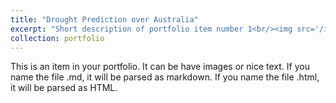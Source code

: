 ```yaml
---
title: "Drought Prediction over Australia"
excerpt: "Short description of portfolio item number 1<br/><img src='/images/drought.png'>"
collection: portfolio
---
```


This is an item in your portfolio. It can be have images or nice text. If you name the file .md, it will be parsed as markdown. If you name the file .html, it will be parsed as HTML. 

